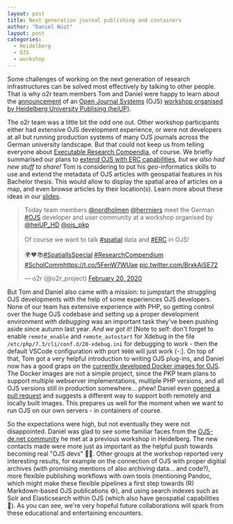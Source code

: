 ```yaml
---
layout: post
title: Next generation journal publishing and containers
author: "Daniel Nüst"
layout: post
categories:
  - Heidelberg
  - OJS
  - workshop
---
```


Some challenges of working on the next generation of research infrastructures can be solved most effectively by talking to other people.
That is why o2r team members Tom and Daniel were happy to learn about the [announcement](https://www.ojs-de.net/news-und-veranstaltungen/news/save-the-date-ojs-entwickler-workshop-am-20-21022020-in-heidelberg) of an [Open Journal Systems](https://pkp.sfu.ca/ojs/) (OJS) [workshop organised by Heidelberg University Publising (heiUP)](https://journals.ub.uni-heidelberg.de/index.php/ojs/announcement/view/103).

The o2r team was a little bit the odd one out.
Other workshop participants<!--more--> either had extensive OJS development experience, or were not developers at all but running production systems of many OJS journals across the German university landscape.
But that could not keep us from telling everyone about [Executable Research Compendia](https://doi.org/10.1045/january2017-nuest), of course.
We briefly summarised our plans to [extend OJS with ERC capabilities](/2019/10/15/Opening-Reproducible-Research-with-OJS), _but we also had new stuff to share!_
Tom is considering to put his _geo_-informatics skills to use and extend the metadata of OJS articles with geospatial features in his Bachelor thesis.
This would allow to display the spatial area of articles on a map, and even browse articles by their location(s).
Learn more about these ideas in our [slides](https://docs.google.com/presentation/d/12jTl4MM7QNfs_609c6WEZ3NCrM8yM1c1ZVl9y_15leU/edit#slide=id.g2ee631db89_2_75).

<blockquote class="twitter-tweet" data-dnt="true"><p lang="en" dir="ltr">Today team members <a href="https://twitter.com/nordholmen?ref_src=twsrc%5Etfw">@nordholmen</a> <a href="https://twitter.com/herrniers?ref_src=twsrc%5Etfw">@herrniers</a> meet the German <a href="https://twitter.com/hashtag/OJS?src=hash&amp;ref_src=twsrc%5Etfw">#OJS</a> developer and user community at a workshop organised by <a href="https://twitter.com/heiUP_HD?ref_src=twsrc%5Etfw">@heiUP_HD</a> <a href="https://twitter.com/ojs_pkp?ref_src=twsrc%5Etfw">@ojs_pkp</a> <br><br>Of course we want to talk <a href="https://twitter.com/hashtag/spatial?src=hash&amp;ref_src=twsrc%5Etfw">#spatial</a> data and <a href="https://twitter.com/hashtag/ERC?src=hash&amp;ref_src=twsrc%5Etfw">#ERC</a> in OJS!<br><br>🌍❤️📚<a href="https://twitter.com/hashtag/SpatialIsSpecial?src=hash&amp;ref_src=twsrc%5Etfw">#SpatialIsSpecial</a> <a href="https://twitter.com/hashtag/ResearchCompendium?src=hash&amp;ref_src=twsrc%5Etfw">#ResearchCompendium</a> <a href="https://twitter.com/hashtag/ScholComm?src=hash&amp;ref_src=twsrc%5Etfw">#ScholComm</a><a href="https://t.co/5FenW7WUae">https://t.co/5FenW7WUae</a> <a href="https://t.co/BrxkAiSE72">pic.twitter.com/BrxkAiSE72</a></p>&mdash; o2r (@o2r_project) <a href="https://twitter.com/o2r_project/status/1230482699930013697?ref_src=twsrc%5Etfw">February 20, 2020</a></blockquote> <script async src="https://platform.twitter.com/widgets.js" charset="utf-8"></script> 

But Tom and Daniel also came with a mission: to jumpstart the struggling OJS developments with the help of some experiences OJS developers.
None of our team has extensive experience with PHP, so getting control over the huge OJS codebase and setting up a proper development environment _with debugging_ was an important task they've been pushing aside since autumn last year.
_And we got it!_ 
[Note to self: don't forget to enable `remote_enable` and `remote_autostart` for Xdebug in the file `/etc/php/7.3/cli/conf.d/20-xdebug.ini` for debugging to work - then the default VSCode configuration with port `9000` will just work (-:].
On top of that, Tom got a very helpful introduction to writing OJS plug-ins, and Daniel now has a good graps on the [currently developed Docker images for OJS](https://github.com/pkp/docker-ojs/).
The Docker images are not a simple project, since the PKP team plans to support multiple webserver implementations, multiple PHP versions, and all OJS versions still in production somewhere... phew!
Daniel even [opened a pull request](https://github.com/pkp/docker-ojs/pull/14) and suggests a different way to support both remotely and locally built images.
This prepares us well for the moment when we want to run OJS on our own servers - in containers of course.

So the expectations were high, but not eventually they were not disappointed.
Daniel was glad to see some familiar faces from the [OJS-de.net community](https://www.ojs-de.net/) he met at a previous workshop in Heidelberg.
The new contacts made were more just as important as the helpful push towards becoming real "OJS devs" 🐱‍💻.
Other groups at the workshop reported very interesting results, for example on the connection of OJS with proper digitial archives (with promising mentions of also archiving data... and code?), more flexible publishing workflows with own tools (mentioning Pandoc, which might make these flexible pipelines a first  step towards (R) Markdown-based OJS publications ⚙️), and using search indexes such as Solr and Elasticsearch within OJS (which also have geospatial capabilities 💯).
As you can see, we're very hopeful future collaborations will spark from these educational and entertaining encounters.
